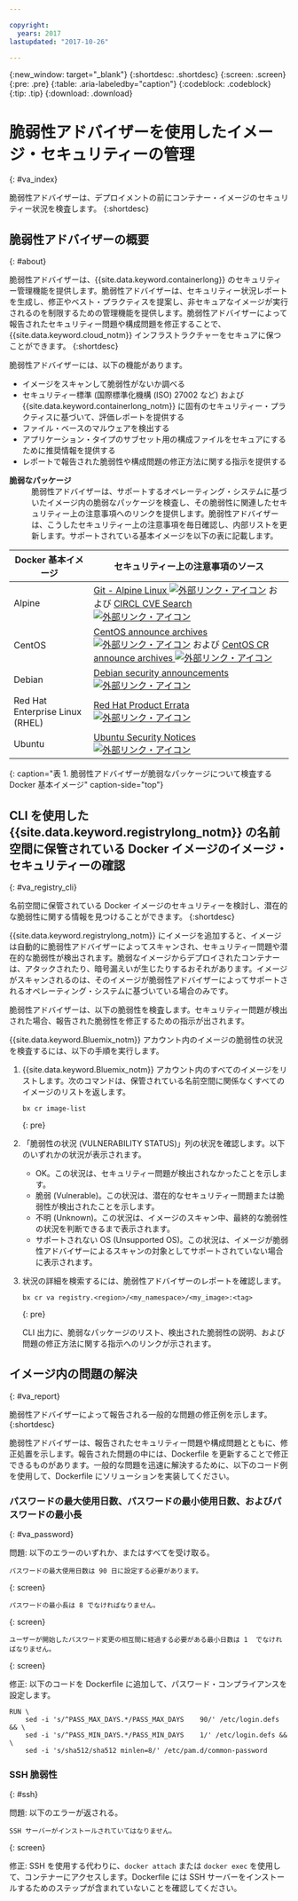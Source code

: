 ```yaml
---

copyright:
  years: 2017
lastupdated: "2017-10-26"

---
```


{:new_window: target="_blank"}
{:shortdesc: .shortdesc}
{:screen: .screen}
{:pre: .pre}
{:table: .aria-labeledby="caption"}
{:codeblock: .codeblock}
{:tip: .tip} 
{:download: .download}

# 脆弱性アドバイザーを使用したイメージ・セキュリティーの管理 
{: #va_index}

脆弱性アドバイザーは、デプロイメントの前にコンテナー・イメージのセキュリティー状況を検査します。
{:shortdesc}


## 脆弱性アドバイザーの概要 
{: #about}

脆弱性アドバイザーは、{{site.data.keyword.containerlong}} のセキュリティー管理機能を提供します。脆弱性アドバイザーは、セキュリティー状況レポートを生成し、修正やベスト・プラクティスを提案し、非セキュアなイメージが実行されるのを制限するための管理機能を提供します。脆弱性アドバイザーによって報告されたセキュリティー問題や構成問題を修正することで、{{site.data.keyword.cloud_notm}} インフラストラクチャーをセキュアに保つことができます。
{:shortdesc}

脆弱性アドバイザーには、以下の機能があります。

-   イメージをスキャンして脆弱性がないか調べる
-   セキュリティー標準 (国際標準化機構 (ISO) 27002 など) および {{site.data.keyword.containerlong_notm}} に固有のセキュリティー・プラクティスに基づいて、評価レポートを提供する
-   ファイル・ベースのマルウェアを検出する
-   アプリケーション・タイプのサブセット用の構成ファイルをセキュアにするために推奨情報を提供する
-   レポートで報告された脆弱性や構成問題の修正方法に関する指示を提供する

<dl>
  <dt><strong>脆弱なパッケージ</strong></dt>
  <dd>脆弱性アドバイザーは、サポートするオペレーティング・システムに基づいたイメージ内の脆弱なパッケージを検査し、その脆弱性に関連したセキュリティー上の注意事項へのリンクを提供します。脆弱性アドバイザーは、こうしたセキュリティー上の注意事項を毎日確認し、内部リストを更新します。サポートされている基本イメージを以下の表に記載します。</dd>
</dl>

  |Docker 基本イメージ|セキュリティー上の注意事項のソース|
  |-----------------|--------------------------|
  |Alpine|[Git - Alpine Linux ![外部リンク・アイコン](../../icons/launch-glyph.svg "外部リンク・アイコン")](https://git.alpinelinux.org/) および [CIRCL CVE Search ![外部リンク・アイコン](../../icons/launch-glyph.svg "外部リンク・アイコン")](https://cve.circl.lu/)|
  |CentOS| [CentOS announce archives ![外部リンク・アイコン](../../icons/launch-glyph.svg "外部リンク・アイコン")](https://lists.centos.org/pipermail/centos-announce/) および [CentOS CR announce archives ![外部リンク・アイコン](../../icons/launch-glyph.svg "外部リンク・アイコン")](https://lists.centos.org/pipermail/centos-cr-announce/)|
  |Debian|[Debian security announcements ![外部リンク・アイコン](../../icons/launch-glyph.svg "外部リンク・アイコン")](https://lists.debian.org/debian-security-announce/)|
  |Red Hat Enterprise Linux (RHEL)|[Red Hat Product Errata ![外部リンク・アイコン](../../icons/launch-glyph.svg "外部リンク・アイコン")](https://access.redhat.com/errata/#/)|
  |Ubuntu|[Ubuntu Security Notices ![外部リンク・アイコン](../../icons/launch-glyph.svg "外部リンク・アイコン")](https://www.ubuntu.com/usn/)|
  {: caption="表 1. 脆弱性アドバイザーが脆弱なパッケージについて検査する Docker 基本イメージ" caption-side="top"}










## CLI を使用した {{site.data.keyword.registrylong_notm}} の名前空間に保管されている Docker イメージのイメージ・セキュリティーの確認 
{: #va_registry_cli}

名前空間に保管されている Docker イメージのセキュリティーを検討し、潜在的な脆弱性に関する情報を見つけることができます。
{:shortdesc}

{{site.data.keyword.registrylong_notm}} にイメージを追加すると、イメージは自動的に脆弱性アドバイザーによってスキャンされ、セキュリティー問題や潜在的な脆弱性が検出されます。脆弱なイメージからデプロイされたコンテナーは、アタックされたり、暗号漏えいが生じたりするおそれがあります。イメージがスキャンされるのは、そのイメージが脆弱性アドバイザーによってサポートされるオペレーティング・システムに基づいている場合のみです。

脆弱性アドバイザーは、以下の脆弱性を検査します。セキュリティー問題が検出された場合、報告された脆弱性を修正するための指示が出されます。

{{site.data.keyword.Bluemix_notm}} アカウント内のイメージの脆弱性の状況を検査するには、以下の手順を実行します。

1.  {{site.data.keyword.Bluemix_notm}} アカウント内のすべてのイメージをリストします。次のコマンドは、保管されている名前空間に関係なくすべてのイメージのリストを返します。

    ```
    bx cr image-list
    ```
    {: pre}

2.  「脆弱性の状況 (VULNERABILITY STATUS)」列の状況を確認します。以下のいずれかの状況が表示されます。
    -   OK。この状況は、セキュリティー問題が検出されなかったことを示します。
    -   脆弱 (Vulnerable)。この状況は、潜在的なセキュリティー問題または脆弱性が検出されたことを示します。
    -   不明 (Unknown)。この状況は、イメージのスキャン中、最終的な脆弱性の状況を判断できるまで表示されます。
    -   サポートされない OS (Unsupported OS)。この状況は、イメージが脆弱性アドバイザーによるスキャンの対象としてサポートされていない場合に表示されます。
4.  状況の詳細を検索するには、脆弱性アドバイザーのレポートを確認します。

    ```
    bx cr va registry.<region>/<my_namespace>/<my_image>:<tag>
    ```
    {: pre}

    CLI 出力に、脆弱なパッケージのリスト、検出された脆弱性の説明、および問題の修正方法に関する指示へのリンクが示されます。


## イメージ内の問題の解決 
{: #va_report}

脆弱性アドバイザーによって報告される一般的な問題の修正例を示します。
{:shortdesc}

脆弱性アドバイザーは、報告されたセキュリティー問題や構成問題とともに、修正処置を示します。報告された問題の中には、Dockerfile を更新することで修正できるものがあります。一般的な問題を迅速に解決するために、以下のコード例を使用して、Dockerfile にソリューションを実装してください。

### パスワードの最大使用日数、パスワードの最小使用日数、およびパスワードの最小長
{: #va_password}

問題: 以下のエラーのいずれか、またはすべてを受け取る。

```
パスワードの最大使用日数は 90 日に設定する必要があります。
```
{: screen}

```
パスワードの最小長は 8 でなければなりません。
```
{: screen}

```
ユーザーが開始したパスワード変更の相互間に経過する必要がある最小日数は 1  でなければなりません。
```
{: screen}

修正: 以下のコードを Dockerfile に追加して、パスワード・コンプライアンスを設定します。

```
RUN \
    sed -i 's/^PASS_MAX_DAYS.*/PASS_MAX_DAYS    90/' /etc/login.defs && \
    sed -i 's/^PASS_MIN_DAYS.*/PASS_MIN_DAYS    1/' /etc/login.defs && \
    sed -i 's/sha512/sha512 minlen=8/' /etc/pam.d/common-password
```

### SSH 脆弱性 
{: #ssh}

問題: 以下のエラーが返される。

```
SSH サーバーがインストールされていてはなりません。
```
{: screen}

修正: SSH を使用する代わりに、`docker attach` または `docker exec` を使用して、コンテナーにアクセスします。Dockerfile には SSH サーバーをインストールするためのステップが含まれていないことを確認してください。


